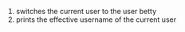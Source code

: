  1. switches the current user to the user betty
 2. prints the effective username of the current user

